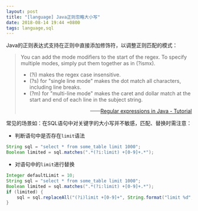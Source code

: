 ```yaml
---
layout: post
title: "[language] Java正则忽略大小写"
date: 2018-08-14 19:44 +0800
tags: language,sql
---
```


Java的正则表达式支持在正则中直接添加修饰符，以调整正则匹配的模式：
> You can add the mode modifiers to the start of the regex. To specify multiple modes, simply put them together as in (?ismx).
> * (?i) makes the regex case insensitive.
> * (?s) for "single line mode" makes the dot match all characters, including line breaks.
> * (?m) for "multi-line mode" makes the caret and dollar match at the start and end of each line in the subject string.
> <div style="text-align: right"> ——<a href="http://www.vogella.com/tutorials/JavaRegularExpressions/article.html#specifying-modes-inside-the-regular-expression">Regular expressions in Java - Tutorial</a></div>

常见的场景如：在SQL语句中对关键字的大小写并不敏感，匹配、替换时需注意：
* 判断语句中是否存在`limit`语法
```java
String sql = "select * from some_table limit 1000";
Boolean limited = sql.matches(".*(?i:limit) +[0-9]+.*");
```

* 对语句中的`limit`进行替换
```java
Integer defaultLimit = 10;
String sql = "select * from some_table limit 1000";
Boolean limited = sql.matches(".*(?i:limit) +[0-9]+.*");
if (limited) {
    sql = sql.replaceAll("(?i)limit +[0-9]+", String.format("limit %d", defaultLimit));
}
```